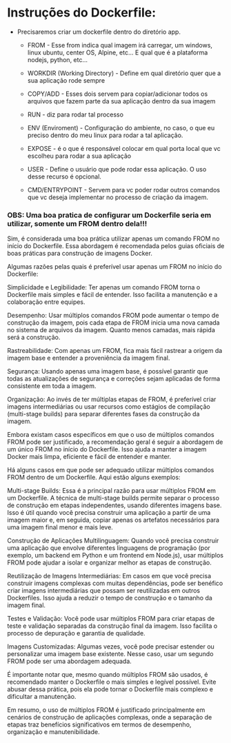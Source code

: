 # Instruções do Dockerfile:
- Precisaremos criar um dockerfile dentro do diretório app.

    - FROM - Esse from indica qual imagem irá carregar, um windows, linux ubuntu, center OS, Alpine, etc... E qual que é a plataforma nodejs, python, etc...

    - WORKDIR (Working Directory) - Define em qual diretório quer que a sua aplicação rode sempre

    - COPY/ADD - Esses dois servem para copiar/adicionar todos os arquivos que fazem parte da sua aplicação dentro da sua imagem

    - RUN - diz para rodar tal processo

    - ENV (Enviroment) - Configuração do ambiente, no caso, o que eu preciso dentro do meu linux para rodar a tal aplicação.

    - EXPOSE - é o que é responsável colocar em qual porta local que vc escolheu para rodar a sua aplicação

    - USER - Define o usuário que pode rodar essa aplicação. O uso desse recurso é opcional.

    - CMD/ENTRYPOINT - Servem para vc poder rodar outros comandos que vc deseja implementar no processo de criação da imagem.

### OBS: Uma boa pratica de configurar um Dockerfile seria em utilizar, somente um FROM dentro dela!!!
Sim, é considerada uma boa prática utilizar apenas um comando FROM no início do Dockerfile. Essa abordagem é recomendada pelos guias oficiais de boas práticas para construção de imagens Docker.

Algumas razões pelas quais é preferível usar apenas um FROM no início do Dockerfile:

Simplicidade e Legibilidade: Ter apenas um comando FROM torna o Dockerfile mais simples e fácil de entender. Isso facilita a manutenção e a colaboração entre equipes.

Desempenho: Usar múltiplos comandos FROM pode aumentar o tempo de construção da imagem, pois cada etapa de FROM inicia uma nova camada no sistema de arquivos da imagem. Quanto menos camadas, mais rápida será a construção.

Rastreabilidade: Com apenas um FROM, fica mais fácil rastrear a origem da imagem base e entender a proveniência da imagem final.

Segurança: Usando apenas uma imagem base, é possível garantir que todas as atualizações de segurança e correções sejam aplicadas de forma consistente em toda a imagem.

Organização: Ao invés de ter múltiplas etapas de FROM, é preferível criar imagens intermediárias ou usar recursos como estágios de compilação (multi-stage builds) para separar diferentes fases da construção da imagem.

Embora existam casos específicos em que o uso de múltiplos comandos FROM pode ser justificado, a recomendação geral é seguir a abordagem de um único FROM no início do Dockerfile. Isso ajuda a manter a imagem Docker mais limpa, eficiente e fácil de entender e manter.

Há alguns casos em que pode ser adequado utilizar múltiplos comandos FROM dentro de um Dockerfile. Aqui estão alguns exemplos:

Multi-stage Builds: Essa é a principal razão para usar múltiplos FROM em um Dockerfile. A técnica de multi-stage builds permite separar o processo de construção em etapas independentes, usando diferentes imagens base. Isso é útil quando você precisa construir uma aplicação a partir de uma imagem maior e, em seguida, copiar apenas os artefatos necessários para uma imagem final menor e mais leve.

Construção de Aplicações Multilinguagem: Quando você precisa construir uma aplicação que envolve diferentes linguagens de programação (por exemplo, um backend em Python e um frontend em Node.js), usar múltiplos FROM pode ajudar a isolar e organizar melhor as etapas de construção.

Reutilização de Imagens Intermediárias: Em casos em que você precisa construir imagens complexas com muitas dependências, pode ser benéfico criar imagens intermediárias que possam ser reutilizadas em outros Dockerfiles. Isso ajuda a reduzir o tempo de construção e o tamanho da imagem final.

Testes e Validação: Você pode usar múltiplos FROM para criar etapas de teste e validação separadas da construção final da imagem. Isso facilita o processo de depuração e garantia de qualidade.

Imagens Customizadas: Algumas vezes, você pode precisar estender ou personalizar uma imagem base existente. Nesse caso, usar um segundo FROM pode ser uma abordagem adequada.

É importante notar que, mesmo quando múltiplos FROM são usados, é recomendado manter o Dockerfile o mais simples e legível possível. Evite abusar dessa prática, pois ela pode tornar o Dockerfile mais complexo e dificultar a manutenção.

Em resumo, o uso de múltiplos FROM é justificado principalmente em cenários de construção de aplicações complexas, onde a separação de etapas traz benefícios significativos em termos de desempenho, organização e manutenibilidade.